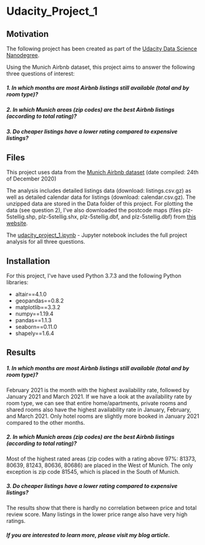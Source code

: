 # Udacity_Project_1


## Motivation

The following project has been created as part of the [Udacity Data Science Nanodegree](https://www.udacity.com/course/data-scientist-nanodegree--nd025).

Using the Munich Airbnb dataset, this project aims to answer the following three questions of interest:

##### 1. In which months are most Airbnb listings still available (total and by room type)?
##### 2. In which Munich areas (zip codes) are the best Airbnb listings (according to total rating)?
##### 3. Do cheaper listings have a lower rating compared to expensive listings? 


## Files

This project uses data from the [Munich Airbnb dataset](http://insideairbnb.com/get-the-data.html) (date compiled: 24th of December 2020)

The analysis includes detailed listings data (download: listings.csv.gz) as well as detailed calendar data for listings (download: calendar.csv.gz). The unzipped data are stored in the Data folder of this project. For plotting the data (see question 2), I've also downloaded the postcode maps (files plz-5stellig.shp, plz-5stellig.shx, plz-5stellig.dbf, and plz-5stellig.dbf) from [this website](https://www.suche-postleitzahl.org/plz-karte-erstellen).  

The [udacity_project_1.ipynb](udacity_project_1.ipynb)  - Jupyter notebook includes the full project analysis for all three questions.


## Installation

For this project, I've have used Python 3.7.3 and the following Python libraries:

- altair==4.1.0
- geopandas==0.8.2
- matplotlib==3.3.2
- numpy==1.19.4
- pandas==1.1.3
- seaborn==0.11.0
- shapely==1.6.4


## Results

##### 1. In which months are most Airbnb listings still available (total and by room type)?

February 2021 is the month with the highest availability rate, followed by January 2021 and March 2021. If we have a look at the availability rate by room type, we can see that entire home/apartments, private rooms and shared rooms also have the highest availability rate in January, February, and March 2021. Only hotel rooms are slightly more booked in January 2021 compared to the other months.

##### 2. In which Munich areas (zip codes) are the best Airbnb listings (according to total rating)?

Most of the highest rated areas (zip codes with a rating above 97%: 81373, 80639, 81243, 80636, 80686) are placed in the West of Munich. The only exception is zip code 81545, which is placed in the South of Munich.

##### 3. Do cheaper listings have a lower rating compared to expensive listings? 

The results show that there is hardly no correlation between price and total review score. Many listings in the lower price range also have very high ratings. 

##### If you are interested to learn more, please visit my blog article.


